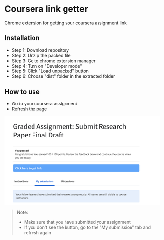 # Coursera link getter

Chrome extension for getting your coursera assignment link

## Installation

- Step 1: Download repository
- Step 2: Unzip the packed file
- Step 3: Go to chrome extension manager
- Step 4: Turn on "Developer mode"
- Step 5: Click "Load unpacked" button
- Step 6: Choose "dist" folder in the extracted folder

## How to use

- Go to your coursera assignment
- Refresh the page

![alt text](/images/demo.png)

> Note:
>
> - Make sure that you have submitted your assignment
> - If you don't see the button, go to the "My submission" tab and refresh again
